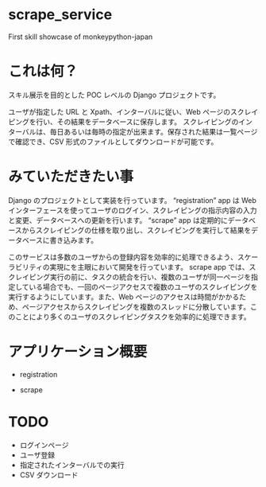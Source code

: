 # scrape_service
First skill showcase of monkeypython-japan

# これは何？

スキル展示を目的とした POC レベルの Django プロジェクトです。

ユーザが指定した URL と Xpath、インターバルに従い、Web ページのスクレイピングを行い、その結果をデータベースに保存します。
スクレイピングのインターバルは、毎日あるいは毎時の指定が出来ます。保存された結果は一覧ページで確認でき、CSV 形式のファイルとしてダウンロードが可能です。

# みていただきたい事

Django のプロジェクトとして実装を行っています。
“registration” app は Web インターフェースを使ってユーザのログイン、スクレイピングの指示内容の入力と変更、データベースへの更新を行います。
“scrape” app は定期的にデータベースからスクレイピングの仕様を取り出し、スクレイピングを実行して結果をデータベースに書き込みます。

このサービスは多数のユーザからの登録内容を効率的に処理できるよう、スケーラビリティの実現にを主眼において開発を行っています。
scrape app では、スクレイピング実行の前に、タスクの統合を行い、複数のユーザが同一ページを指定している場合でも、一回のページアクセスで複数のユーザのスクレイピングを実行するようにしています。また、Web ページのアクセスは時間がかかるため、ページアクセスからスクレイピングを複数のスレッドに分散しています。このことにより多くのユーザのスクレイピングタスクを効率的に処理できます。

# アプリケーション概要

* registration


* scrape

# TODO

* ログインページ
* ユーザ登録
* 指定されたインターバルでの実行
* CSV ダウンロード
